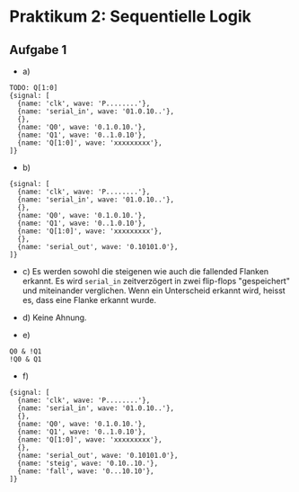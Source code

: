 # Praktikum 2: Sequentielle Logik

## Aufgabe 1

- a)
```
TODO: Q[1:0]
{signal: [
  {name: 'clk', wave: 'P........'},
  {name: 'serial_in', wave: '01.0.10..'},
  {},
  {name: 'Q0', wave: '0.1.0.10.'},
  {name: 'Q1', wave: '0..1.0.10'},
  {name: 'Q[1:0]', wave: 'xxxxxxxxx'},
]}
```

- b)
```
{signal: [
  {name: 'clk', wave: 'P........'},
  {name: 'serial_in', wave: '01.0.10..'},
  {},
  {name: 'Q0', wave: '0.1.0.10.'},
  {name: 'Q1', wave: '0..1.0.10'},
  {name: 'Q[1:0]', wave: 'xxxxxxxxx'},
  {},
  {name: 'serial_out', wave: '0.10101.0'},
]}
```

- c) Es werden sowohl die steigenen wie auch die fallended Flanken erkannt. Es wird `serial_in` zeitverzögert in zwei flip-flops "gespeichert" und miteinander verglichen. Wenn ein Unterscheid erkannt wird, heisst es, dass eine Flanke erkannt wurde.

- d) Keine Ahnung.

- e)
```
Q0 & !Q1
!Q0 & Q1
```

- f)
```
{signal: [
  {name: 'clk', wave: 'P........'},
  {name: 'serial_in', wave: '01.0.10..'},
  {},
  {name: 'Q0', wave: '0.1.0.10.'},
  {name: 'Q1', wave: '0..1.0.10'},
  {name: 'Q[1:0]', wave: 'xxxxxxxxx'},
  {},
  {name: 'serial_out', wave: '0.10101.0'},
  {name: 'steig', wave: '0.10..10.'},
  {name: 'fall', wave: '0...10.10'},
]}
```
